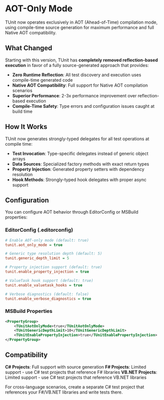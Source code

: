 # AOT-Only Mode

TUnit now operates exclusively in AOT (Ahead-of-Time) compilation mode, using compile-time source generation for maximum performance and full Native AOT compatibility.

## What Changed

Starting with this version, TUnit has **completely removed reflection-based execution** in favor of a fully source-generated approach that provides:

- **Zero Runtime Reflection**: All test discovery and execution uses compile-time generated code
- **Native AOT Compatibility**: Full support for Native AOT compilation scenarios
- **Superior Performance**: 2-3x performance improvement over reflection-based execution
- **Compile-Time Safety**: Type errors and configuration issues caught at build time

## How It Works

TUnit now generates strongly-typed delegates for all test operations at compile time:

- **Test Invocation**: Type-specific delegates instead of generic object arrays
- **Data Sources**: Specialized factory methods with exact return types
- **Property Injection**: Generated property setters with dependency resolution
- **Hook Methods**: Strongly-typed hook delegates with proper async support

## Configuration

You can configure AOT behavior through EditorConfig or MSBuild properties:

### EditorConfig (.editorconfig)
```ini
# Enable AOT-only mode (default: true)
tunit.aot_only_mode = true

# Generic type resolution depth (default: 5)
tunit.generic_depth_limit = 5

# Property injection support (default: true)
tunit.enable_property_injection = true

# ValueTask hook support (default: true)
tunit.enable_valuetask_hooks = true

# Verbose diagnostics (default: false)
tunit.enable_verbose_diagnostics = true
```

### MSBuild Properties
```xml
<PropertyGroup>
    <TUnitAotOnlyMode>true</TUnitAotOnlyMode>
    <TUnitGenericDepthLimit>10</TUnitGenericDepthLimit>
    <TUnitEnablePropertyInjection>true</TUnitEnablePropertyInjection>
</PropertyGroup>
```

## Compatibility

**C# Projects**: Full support with source generation
**F# Projects**: Limited support - use C# test projects that reference F# libraries
**VB.NET Projects**: Limited support - use C# test projects that reference VB.NET libraries

For cross-language scenarios, create a separate C# test project that references your F#/VB.NET libraries and write tests there.
